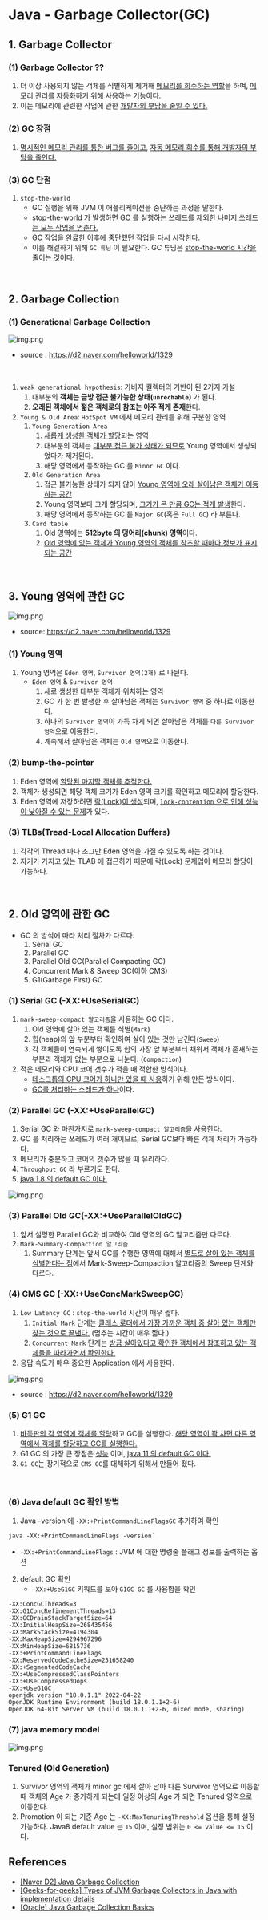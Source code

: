 # Java - Garbage Collector(GC)

## 1. Garbage Collector

### **(1) Garbage Collector ??**

1. 더 이상 사용되지 않는 객체를 식별하게 제거해 <u>메모리를 회수하는 역할</u>을 하며, <u>메모리 관리를 자동화</u>하기 위해 사용하는 기능이다.
2. 이는 메모리에 관련한 작업에 관한 <u>개발자의 부담을 줄일 수 있다.</u> 


### **(2) GC 장점**
1. <u>명시적인 메모리 관리를 통한 버그를 줄이고</u>, <u>자동 메모리 회수를 통해 개발자의 부담을 줄인다.</u>

### **(3) GC 단점**

1. `stop-the-world`
   - GC 실행을 위해 JVM 이 애플리케이션을 중단하는 과정을 말한다.
   - stop-the-world 가 발생하면 <u>GC 를 실행하는 쓰레드를 제외한 나머지 쓰레드는 모두 작업을 멈춘다.</u>
   - GC 작업을 완료한 이후에 중단했던 작업을 다시 시작한다.
   - 이를 해결하기 위해 `GC 튜닝` 이 필요한다. GC 튜닝은 <u>stop-the-world 시간을 줄이는 것이다.</u>

<br>

## 2. Garbage Collection

### (1) Generational Garbage Collection

![img.png](java_images/gc_area_data_flow.png)

- source : https://d2.naver.com/helloworld/1329

<br>

1. `weak generational hypothesis`: 가비지 컬렉터의 기반이 된 2가지 가설
   1. 대부분의 **객체는 금방 접근 불가능한 상태(`unrechable`)** 가 된다.
   2. **오래된 객체에서 젊은 객체로의 참조는 아주 적게 존재**한다.
2. `Young & Old Area`: `HotSpot VM` 에서 메모리 관리를 위해 구분한 영역
    1. `Young Generation Area`
       1. <u>새롭게 생성한 객체가 할당</u>되는 영역
       2. 대부분의 객체는 <u>대부분 접근 불가 상태가 되므로</u> Young 영역에서 생성되었다가 제거된다.
       3. 해당 영역에서 동작하는 GC 를 `Minor GC` 이다.
   2. `Old Generation Area`
      1. 접근 불가능한 상태가 되지 않아 <u>Young 영역에 오래 살아남은 객체가 이동하는 공간</u>
      2. Young 영역보다 크게 할당되며, <u>크기가 큰 만큼 GC는 적게 발생</u>한다.
      3. 해당 영역에서 동작하는 GC 를 `Major GC`(혹은 `Full GC`) 라 부른다.
   3. `Card table`
      1. Old 영역에는 **512byte 의 덩어리(chunk) 영역**이다.
      2. <u>Old 영역에 있는 객체가 Young 영역의 객체를 참조할 때마다 정보가 표시되는 공간</u>

<br>

## 3. Young 영역에 관한 GC

![img.png](java_images/minor_gc_young_generation.png)

- source: https://d2.naver.com/helloworld/1329

### (1) Young 영역

1. Young 영역은 `Eden 영역`, `Survivor 영역(2개)` 로 나뉜다.
   - `Eden 영역` & `Survivor 영역`
     1. 새로 생성한 대부분 객체가 위치하는 영역
     2. GC 가 한 번 발생한 후 살아남은 객체는 `Survivor 영역` 중 하나로 이동한다.
     3. 하나의 `Survivor 영역`이 가득 차게 되면 살아남은 객체를 `다른 Survivor 영역`으로 이동한다.
     4. 계속해서 살아남은 객체는 `Old 영역`으로 이동한다.


### (2) bump-the-pointer

1. Eden 영역에 <u>할당된 마지막 객체를 추적한다.</u>
2. 객체가 생성되면 해당 객체 크기가 Eden 영역 크기를 확인하고 메모리에 할당한다.
3. Eden 영역에 저장하려면 <u>락(Lock)이 생성</u>되며, <u>`lock-contention` 으로 인해 성능이 낮아질 수 있는 문제</u>가 있다.

### (3) TLBs(Tread-Local Allocation Buffers)
   1. 각각의 Thread 마다 조그만 Eden 영역을 가질 수 있도록 하는 것이다.
   2. 자기가 가지고 있는 TLAB 에 접근하기 때문에 락(Lock) 문제업이 메모리 할당이 가능하다.

<br>

## 2. Old 영역에 관한 GC

- GC 의 방식에 따라 처리 절차가 다르다.
  1. Serial GC
  2. Parallel GC
  3. Parallel Old GC(Parallel Compacting GC)
  4. Concurrent Mark & Sweep GC(이하 CMS)
  5. G1(Garbage First) GC

### (1) Serial GC (-XX:+UseSerialGC)

1. `mark-sweep-compact 알고리즘`을 사용하는 GC 이다.
   1. Old 영역에 살아 있는 객체를 식별(`Mark`)
   2. 힙(heap)의 앞 부분부터 확인하여 살아 있는 것만 남긴다(`Sweep`)
   3. 각 객체들이 연속되게 쌓이도록 힙의 가장 앞 부분부터 채워서 객체가 존재하는 부분과 객체가 없는 부분으로 나눈다. (`Compaction`)
2. 적은 메모리와 CPU 코어 갯수가 적을 때 적합한 방식이다.
   - <u>데스크톱의 CPU 코어가 하나만 있을 때 사용</u>하기 위해 만든 방식이다.
   - <u>GC를 처리하는 스레드가 하나</u>이다.

### (2) Parallel GC (-XX:+UseParallelGC)

1. Serial GC 와 마찬가지로 `mark-sweep-compact 알고리즘`을 사용한다.
2. GC 를 처리하는 쓰레드가 여러 개이므로, Serial GC보다 빠른 객체 처리가 가능하다.
3. 메모리가 충분하고 코어의 갯수가 많을 때 유리하다.
4. `Throughput GC` 라 부르기도 한다.
5. <u>java 1.8 의 default GC 이다.</u>

![img.png](java_images/serial_parallel_gc_difference.png)

### (3) Parallel Old GC(-XX:+UseParallelOldGC)

1. 앞서 설명한 Parallel GC와 비교하여 Old 영역의 GC 알고리즘만 다르다.
2. `Mark-Summary-Compaction 알고리즘`
   1. Summary 단계는 앞서 GC를 수행한 영역에 대해서 <u>별도로 살아 있는 객체를 식별한다는 점</u>에서 Mark-Sweep-Compaction 알고리즘의
      Sweep 단계와 다르다.

### (4) CMS GC (-XX:+UseConcMarkSweepGC)

1. `Low Latency GC` : `stop-the-world` 시간이 매우 짧다.
   1. `Initial Mark` 단계는 <u>클래스 로더에서 가장 가까운 객체 중 살아 있는 객체만 찾는 것으로 끝낸다.</u> (멈추는 시간이 매우 짧다.)
   2. `Concurrent Mark` 단계는 <u>방금 살아있다고 확인한 객체에서 참조하고 있는 객체들을 따라가면서 확인한다.</u>
2. 응답 속도가 매우 중요한 Application 에서 사용한다.

![img.png](java_images/serial_gc_cms_gc.png)

- source : https://d2.naver.com/helloworld/1329

### (5) G1 GC

1. <u>바둑판의 각 영역에 객체를 할당</u>하고 GC를 실행한다. <u>해당 영역이 꽉 차면 다른 영역에서 객체를 할당하고 GC를 실행한다.</u>
2. G1 GC 의 가장 큰 장점은 <u>성능</u> 이며, <u>java 11 의 default GC 이다.</u>  
3. `G1 GC`는 장기적으로 `CMS GC`를 대체하기 위해서 만들어 졌다.

<br>

### (6) Java default GC 확인 방법

1. Java -version 에 `-XX:+PrintCommandLineFlagsGC` 추가하여 확인
```
java -XX:+PrintCommandLineFlags -version`
```
- `-XX:+PrintCommandLineFlags` : JVM 에 대한 명령줄 플래그 정보를 출력하는 옵션 

2. default GC 확인
   - `-XX:+UseG1GC` 키워드를 보아 `G1GC GC` 를 사용함을 확인
```
-XX:ConcGCThreads=3
-XX:G1ConcRefinementThreads=13
-XX:GCDrainStackTargetSize=64
-XX:InitialHeapSize=268435456
-XX:MarkStackSize=4194304
-XX:MaxHeapSize=4294967296
-XX:MinHeapSize=6815736
-XX:+PrintCommandLineFlags
-XX:ReservedCodeCacheSize=251658240
-XX:+SegmentedCodeCache
-XX:+UseCompressedClassPointers
-XX:+UseCompressedOops 
-XX:+UseG1GC
openjdk version "18.0.1.1" 2022-04-22
OpenJDK Runtime Environment (build 18.0.1.1+2-6)
OpenJDK 64-Bit Server VM (build 18.0.1.1+2-6, mixed mode, sharing)
```

### (7) java memory model

![img.png](java_memory_model.png)

### Tenured (Old Generation)

1. Survivor 영역의 객체가 minor gc 에서 살아 남아 다른 Survivor 영역으로 이동할 때 객체의 Age 가 증가하게 되는데
  일정 이상의 Age 가 되면 Tenured 영역으로 이동한다.
2. Promotion 이 되는 기준 Age 는 `-XX:MaxTenuringThreshold` 옵션을 통해 설정 가능하다.
   Java8 default value 는 `15` 이며, 설정 범위는 `0 <= value <= 15` 이다.

## References

- [[Naver D2] Java Garbage Collection](https://d2.naver.com/helloworld/1329)
- [[Geeks-for-geeks] Types of JVM Garbage Collectors in Java with implementation details](https://www.geeksforgeeks.org/types-of-jvm-garbage-collectors-in-java-with-implementation-details/)
- [[Oracle] Java Garbage Collection Basics](https://www.oracle.com/webfolder/technetwork/tutorials/obe/java/gc01/index.html)
